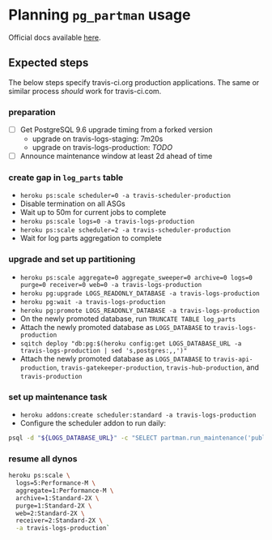 # Planning `pg_partman` usage

Official docs available
[here](https://github.com/keithf4/pg_partman/tree/master/doc).

## Expected steps

The below steps specify travis-ci.org production applications. The same or
similar process _should_ work for travis-ci.com.

### preparation

- [ ] Get PostgreSQL 9.6 upgrade timing from a forked version
  - upgrade on travis-logs-staging: 7m20s
  - upgrade on travis-logs-production: *TODO*
- [ ] Announce maintenance window at least 2d ahead of time

### create gap in `log_parts` table

- `heroku ps:scale scheduler=0 -a travis-scheduler-production`
- Disable termination on all ASGs
- Wait up to 50m for current jobs to complete
- `heroku ps:scale logs=0 -a travis-logs-production`
- `heroku ps:scale scheduler=2 -a travis-scheduler-production`
- Wait for log parts aggregation to complete

### upgrade and set up partitioning

- `heroku ps:scale aggregate=0 aggregate_sweeper=0 archive=0 logs=0 purge=0 receiver=0 web=0 -a travis-logs-production`
- `heroku pg:upgrade LOGS_READONLY_DATABASE -a travis-logs-production`
- `heroku pg:wait -a travis-logs-production`
- `heroku pg:promote LOGS_READONLY_DATABASE -a travis-logs-production`
- On the newly promoted database, run `TRUNCATE TABLE log_parts`
- Attach the newly promoted database as `LOGS_DATABASE` to `travis-logs-production`
- `sqitch deploy "db:pg:$(heroku config:get LOGS_DATABASE_URL -a travis-logs-production | sed 's,postgres:,,')"`
- Attach the newly promoted database as `LOGS_DATABASE` to
  `travis-api-production`, `travis-gatekeeper-production`,
`travis-hub-production`, and `travis-production`

### set up maintenance task

- `heroku addons:create scheduler:standard -a travis-logs-production`
- Configure the scheduler addon to run daily:

``` bash
psql -d "${LOGS_DATABASE_URL}" -c "SELECT partman.run_maintenance('public.log_parts');"
```

### resume all dynos

``` bash
heroku ps:scale \
  logs=5:Performance-M \
  aggregate=1:Performance-M \
  archive=1:Standard-2X \
  purge=1:Standard-2X \
  web=2:Standard-2X \
  receiver=2:Standard-2X \
  -a travis-logs-production`
```
